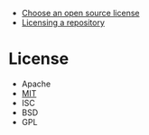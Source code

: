 - [Choose an open source license](https://choosealicense.com/)
- [Licensing a repository](https://help.github.com/articles/licensing-a-repository/)

# License
- Apache
- [MIT](https://choosealicense.com/licenses/mit/)
- ISC
- BSD
- GPL
